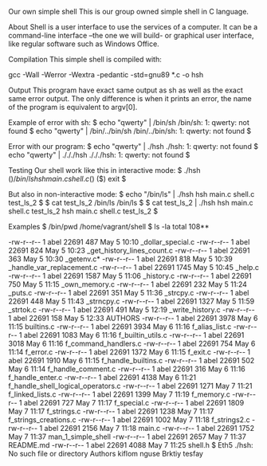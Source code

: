 Our own simple shell
This is our group owned simple shell in C language.

About
Shell is a user interface to use the services of a computer. It can be a command-line interface –the one we will build- or graphical user interface, like regular software such as Windows Office.

Compilation
This simple shell is compiled with:

gcc -Wall -Werror -Wextra -pedantic -std=gnu89 *.c -o hsh

Output
This program have exact same output as sh as well as the exact same error output. The only difference is when it prints an error, the name of the program is equivalent to argv[0].

Example of error with sh:
$ echo "qwerty" | /bin/sh /bin/sh: 1: qwerty: not found $ echo "qwerty" | /bin/../bin/sh /bin/../bin/sh: 1: qwerty: not found $

Error with our program:
$ echo "qwerty" | ./hsh ./hsh: 1: qwerty: not found $ echo "qwerty" | ./././hsh ./././hsh: 1: qwerty: not found $

Testing
Our shell work like this in interactive mode:
$ ./hsh ($) /bin/ls hsh main.c shell.c ($) ($) exit $

But also in non-interactive mode:
$ echo "/bin/ls" | ./hsh hsh main.c shell.c test_ls_2 $ $ cat test_ls_2 /bin/ls /bin/ls $ $ cat test_ls_2 | ./hsh hsh main.c shell.c test_ls_2 hsh main.c shell.c test_ls_2 $

Examples
$ /bin/pwd /home/vagrant/shell $ ls -la total 108**

-rw-r--r-- 1 abel 22691 487 May 5 10:10 _dollar_special.c
-rw-r--r-- 1 abel 22691 824 May 5 10:23 _get_history_lines_count.c
-rw-r--r-- 1 abel 22691 363 May 5 10:30 _getenv.c*
-rw-r--r-- 1 abel 22691 818 May 5 10:39 _handle_var_replacement.c
-rw-r--r-- 1 abel 22691 1745 May 5 10:45 _help.c
-rw-r--r-- 1 abel 22691 1587 May 5 11:06 _history.c
-rw-r--r-- 1 abel 22691 750 May 5 11:15 _own_memory.c
-rw-r--r-- 1 abel 22691 232 May 5 11:24 _puts.c
-rw-r--r-- 1 abel 22691 351 May 5 11:36 _strcpy.c
-rw-r--r-- 1 abel 22691 448 May 5 11:43 _strncpy.c
-rw-r--r-- 1 abel 22691 1327 May 5 11:59 _strtok.c
-rw-r--r-- 1 abel 22691 491 May 5 12:19 _write_history.c
-rw-r--r-- 1 abel 22691 158 May 5 12:33 AUTHORS
-rw-r--r-- 1 abel 22691 3978 May 6 11:15 builtins.c
-rw-r--r-- 1 abel 22691 3934 May 6 11:16 f_alias_list.c
-rw-r--r-- 1 abel 22691 1083 May 6 11:16 f_builtin_utils.c
-rw-r--r-- 1 abel 22691 3018 May 6 11:16 f_command_handlers.c
-rw-r--r-- 1 abel 22691 754 May 6 11:14 f_error.c
-rw-r--r-- 1 abel 22691 1372 May 6 11:15 f_exit.c
-rw-r--r-- 1 abel 22691 1910 May 6 11:15 f_handle_builtins.c
-rw-r--r-- 1 abel 22691 502 May 6 11:14 f_handle_comment.c
-rw-r--r-- 1 abel 22691 316 May 6 11:16 f_handle_enter.c
-rw-r--r-- 1 abel 22691 4138 May 6 11:21 f_handle_shell_logical_operators.c
-rw-r--r-- 1 abel 22691 1271 May 7 11:21 f_linked_lists.c
-rw-r--r-- 1 abel 22691 1399 May 7 11:19 f_memory.c
-rw-r--r-- 1 abel 22691 727 May 7 11:17 f_special.c
-rw-r--r-- 1 abel 22691 1809 May 7 11:17 f_strings.c
-rw-r--r-- 1 abel 22691 1238 May 7 11:17 f_strings_creations.c
-rw-r--r-- 1 abel 22691 1002 May 7 11:18 f_strings2.c
-rw-r--r-- 1 abel 22691 2156 May 7 11:18 main.c
-rw-r--r-- 1 abel 22691 1752 May 7 11:37 man_1_simple_shell
-rw-r--r-- 1 abel 22691 2657 May 7 11:37 README.md
-rw-r--r-- 1 abel 22691 4088 May 7 11:25 shell.h $ Eth5
./hsh: No such file or directory
Authors
kiflom nguse Brktiy tesfay
